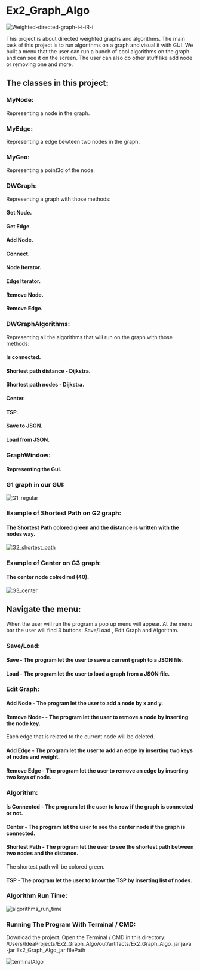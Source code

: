 # Ex2_Graph_Algo
![Weighted-directed-graph-i-i-iR-i](https://user-images.githubusercontent.com/84914845/145703597-5c8905ff-a6cb-422b-b1e6-bdb10a2ac2ca.png)

This project is about directed weighted graphs and algorithms.
The main task of this project is to run algorithms on a graph and visual it with GUI.
We built a menu that the user can run a bunch of cool algorithms on the graph and can see it on the screen.
The user can also do other stuff like add node or removing one and more.

## The classes in this project:
### MyNode:
Representing a node in the graph.
### MyEdge:
Representing a edge bewteen two nodes in the graph.
### MyGeo:
Representing a point3d of the node.
### DWGraph:
Representing a graph with those methods:
#### Get Node.
#### Get Edge.
#### Add Node.
#### Connect.
#### Node Iterator.
#### Edge Iterator.
#### Remove Node.
#### Remove Edge.
### DWGraphAlgorithms:
Representing all the algorithms that will run on the graph with those methods:
#### Is connected.
#### Shortest path distance - Dijkstra.
#### Shortest path nodes - Dijkstra.
#### Center.
#### TSP.
#### Save to JSON.
#### Load from JSON.
### GraphWindow:
#### Representing the Gui.
### G1 graph in our GUI:
![G1_regular](https://user-images.githubusercontent.com/84914845/145716216-b1a5f08a-d0ea-4abb-bfc9-b52d25b2afbc.jpg)
### Example of Shortest Path on G2 graph:
#### The Shortest Path colored green and the distance is written with the nodes way.
![G2_shortest_path](https://user-images.githubusercontent.com/84914845/145716249-97e5b30a-7525-4066-8cb7-1613c0acc96c.jpg)
### Example of Center on G3 graph:
#### The center node colred red (40).
![G3_center](https://user-images.githubusercontent.com/84914845/145716265-80942b21-cf4d-4a66-a9f8-a698281aa321.jpg)

## Navigate the menu:
When the user will run the program a pop up menu will appear.
At the menu bar the user will find 3 buttons:
Save/Load , Edit Graph and Algorithm.
### Save/Load:
#### Save - The program let the user to save a current graph to a JSON file.
#### Load - The program let the user to load a graph from a JSON file.
### Edit Graph:
#### Add Node - The program let the user to add a node by x and y.
#### Remove Node- - The program let the user to remove a node by inserting the node key.
Each edge that is related to the current node will be deleted.
#### Add Edge - The program let the user to add an edge by inserting two keys of nodes and weight.
#### Remove Edge - The program let the user to remove an edge by inserting two keys of node.
### Algorithm:
#### Is Connected - The program let the user to know if the graph is connected or not.
#### Center - The program let the user to see the center node if the graph is connected.
#### Shortest Path - The program let the user to see the shortest path between two nodes and the distance.
The shortest path will be colored green.
#### TSP - The program let the user to know the TSP by inserting list of nodes.

### Algorithm Run Time:
![algorithms_run_time](https://user-images.githubusercontent.com/84914845/145717845-48549a5f-5ee1-4324-85f4-dade33766c96.png)

### Running The Program With Terminal / CMD:
Download the project.
Open the Terminal / CMD in this directory:
/Users/IdeaProjects/Ex2_Graph_Algo/out/artifacts/Ex2_Graph_Algo_jar
java -jar Ex2_Graph_Algo_jar filePath

![terminalAlgo](https://user-images.githubusercontent.com/84914845/145723802-bf6b210b-e1aa-4395-adce-d1f28b0aceb5.jpg)








